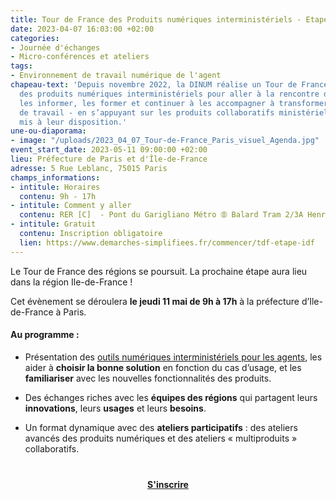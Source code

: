 ```yaml
---
title: Tour de France des Produits numériques interministériels - Etape Île-de-France
date: 2023-04-07 16:03:00 +02:00
categories:
- Journée d'échanges
- Micro-conférences et ateliers
tags:
- Environnement de travail numérique de l'agent
chapeau-text: 'Depuis novembre 2022, la DINUM réalise un Tour de France des régions
  des produits numériques interministériels pour aller à la rencontre des agents :
  les informer, les former et continuer à les accompagner à transformer les méthodes
  de travail - en s’appuyant sur les produits collaboratifs ministériels et interministériels
  mis à leur disposition.'
une-ou-diaporama:
- image: "/uploads/2023_04_07_Tour-de-France_Paris_visuel_Agenda.jpg"
event_start_date: 2023-05-11 09:00:00 +02:00
lieu: Préfecture de Paris et d'Île-de-France
adresse: 5 Rue Leblanc, 75015 Paris
champs_informations:
- intitule: Horaires
  contenu: 9h - 17h
- intitule: Comment y aller
  contenu: RER [C]  - Pont du Garigliano Métro ➇ Balard Tram 2/3A Henri Farman
- intitule: Gratuit
  contenu: Inscription obligatoire
  lien: https://www.demarches-simplifiees.fr/commencer/tdf-etape-idf
---
```


Le Tour de France des régions se poursuit. La prochaine étape aura lieu dans la région Ile-de-France !

Cet évènement se déroulera **le jeudi 11 mai de 9h à 17h** à la préfecture d’Ile-de-France à Paris.

#### Au programme :

* Présentation des [outils numériques interministériels pour les agents](https://www.numerique.gouv.fr/outils-agents/), les aider à **choisir la bonne solution** en fonction du cas d’usage, et les **familiariser** avec les nouvelles fonctionnalités des produits.

* Des échanges riches avec les **équipes des régions** qui partagent leurs **innovations**, leurs **usages** et leurs **besoins**.

* Un format dynamique avec des **ateliers participatifs** : des ateliers avancés des produits numériques et des ateliers « multiproduits » collaboratifs.

<div align="center" style="margin-bottom: 15px; margin-top: 40px"><a href="https://www.demarches-simplifiees.fr/commencer/tdf-etape-idf" class="button" title="S'inscrire - Lien externe"><b>S'inscrire</b></a></div>